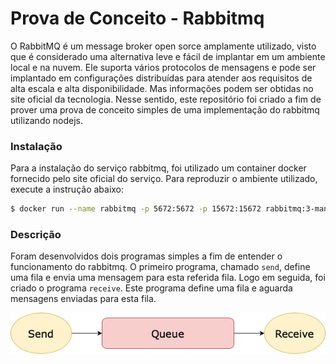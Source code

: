 # Prova de Conceito - Rabbitmq

O RabbitMQ é um message broker open sorce amplamente utilizado, visto que é considerado uma alternativa leve e fácil de implantar em um ambiente local e na nuvem. Ele suporta vários protocolos de mensagens e pode ser implantado em configurações distribuídas para atender aos requisitos de alta escala e alta disponibilidade. Mas informações podem ser obtidas no site oficial da tecnologia. Nesse sentido, este repositório foi criado a fim de prover uma prova de conceito simples de uma implementação do rabbitmq utilizando nodejs. 

### Instalação

Para a instalação do serviço rabbitmq, foi utilizado um container docker fornecido pelo site oficial do serviço. Para reproduzir o ambiente utilizado, execute a instrução abaixo:

```bash
$ docker run --name rabbitmq -p 5672:5672 -p 15672:15672 rabbitmq:3-management
```

### Descrição

Foram desenvolvidos dois programas simples a fim de entender o funcionamento do rabbitmq. O primeiro programa, chamado `send`, define uma fila e envia uma mensagem para esta referida fila. Logo em seguida, foi criado o programa `receive`. Este programa define uma fila e aguarda mensagens enviadas para esta fila. 

![](queue.png)
